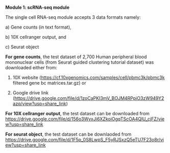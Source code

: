 **Module 1: scRNA-seq module**

The single cell RNA-seq module accepts 3 data formats namely:

a) Gene counts (in text format),

b) 10X cellranger output, and

c) Seurat object

**For gene counts**, the test dataset of 2,700 Human peripheral blood mononuclear cells (from Seurat guided clustering tutorial dataset) was downloaded either from:

1. 10X website (https://cf.10xgenomics.com/samples/cell/pbmc3k/pbmc3k filtered gene bc matrices.tar.gz) or 

2. Google drive link (https://drive.google.com/file/d/1zoCaPKI3mV_BOJM4RPpiO3zW949Y2azq/view?usp=share_link)

**For 10X cellranger output**, the test dataset can be downloaded from https://drive.google.com/file/d/156o3WvxJi6XZkoiOgqTScOA4QlU_cjFZ/view?usp=share_link

**For seurat object**, the test dataset can be downlaoded from https://drive.google.com/file/d/1F5p_0S8LwpS_F5yRJSxzQ5eTU7F23o8r/view?usp=share_link
